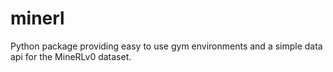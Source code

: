 # minerl

Python package providing easy to use gym environments and a simple data api for the MineRLv0 dataset.

